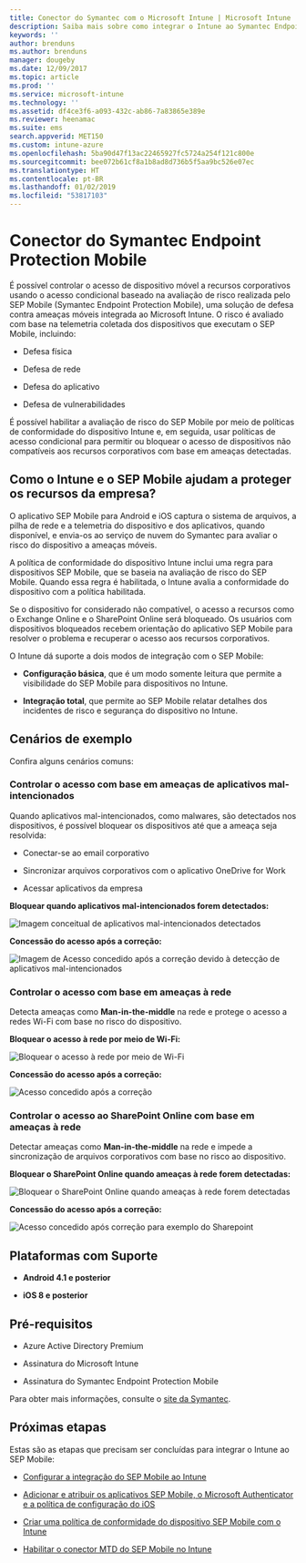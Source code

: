 ```yaml
---
title: Conector do Symantec com o Microsoft Intune | Microsoft Intune
description: Saiba mais sobre como integrar o Intune ao Symantec Endpoint Protection Mobile para controlar o acesso a dispositivo móvel para seus recursos corporativos.
keywords: ''
author: brenduns
ms.author: brenduns
manager: dougeby
ms.date: 12/09/2017
ms.topic: article
ms.prod: ''
ms.service: microsoft-intune
ms.technology: ''
ms.assetid: df4ce3f6-a093-432c-ab86-7a83865e389e
ms.reviewer: heenamac
ms.suite: ems
search.appverid: MET150
ms.custom: intune-azure
ms.openlocfilehash: 5ba90d47f13ac22465927fc5724a254f121c800e
ms.sourcegitcommit: bee072b61cf8a1b8ad8d736b5f5aa9bc526e07ec
ms.translationtype: HT
ms.contentlocale: pt-BR
ms.lasthandoff: 01/02/2019
ms.locfileid: "53817103"
---
```

# <a name="symantec-endpoint-protection-mobile-connector"></a>Conector do Symantec Endpoint Protection Mobile

É possível controlar o acesso de dispositivo móvel a recursos corporativos usando o acesso condicional baseado na avaliação de risco realizada pelo SEP Mobile (Symantec Endpoint Protection Mobile), uma solução de defesa contra ameaças móveis integrada ao Microsoft Intune. O risco é avaliado com base na telemetria coletada dos dispositivos que executam o SEP Mobile, incluindo:

-   Defesa física

-   Defesa de rede

-   Defesa do aplicativo

-   Defesa de vulnerabilidades

É possível habilitar a avaliação de risco do SEP Mobile por meio de políticas de conformidade do dispositivo Intune e, em seguida, usar políticas de acesso condicional para permitir ou bloquear o acesso de dispositivos não compatíveis aos recursos corporativos com base em ameaças detectadas.

## <a name="how-do-intune-and-sep-mobile-help-protect-your-company-resources"></a>Como o Intune e o SEP Mobile ajudam a proteger os recursos da empresa?

O aplicativo SEP Mobile para Android e iOS captura o sistema de arquivos, a pilha de rede e a telemetria do dispositivo e dos aplicativos, quando disponível, e envia-os ao serviço de nuvem do Symantec para avaliar o risco do dispositivo a ameaças móveis.

A política de conformidade do dispositivo Intune inclui uma regra para dispositivos SEP Mobile, que se baseia na avaliação de risco do SEP Mobile. Quando essa regra é habilitada, o Intune avalia a conformidade do dispositivo com a política habilitada.

Se o dispositivo for considerado não compatível, o acesso a recursos como o Exchange Online e o SharePoint Online será bloqueado. Os usuários com dispositivos bloqueados recebem orientação do aplicativo SEP Mobile para resolver o problema e recuperar o acesso aos recursos corporativos.

O Intune dá suporte a dois modos de integração com o SEP Mobile:

-   **Configuração básica**, que é um modo somente leitura que permite a visibilidade do SEP Mobile para dispositivos no Intune.

-   **Integração total**, que permite ao SEP Mobile relatar detalhes dos incidentes de risco e segurança do dispositivo no Intune.

## <a name="sample-scenarios"></a>Cenários de exemplo

Confira alguns cenários comuns:

### <a name="control-access-based-on-threats-from-malicious-apps"></a>Controlar o acesso com base em ameaças de aplicativos mal-intencionados

Quando aplicativos mal-intencionados, como malwares, são detectados nos dispositivos, é possível bloquear os dispositivos até que a ameaça seja resolvida:

-   Conectar-se ao email corporativo

-   Sincronizar arquivos corporativos com o aplicativo OneDrive for Work

-   Acessar aplicativos da empresa

**Bloquear quando aplicativos mal-intencionados forem detectados:**

![Imagem conceitual de aplicativos mal-intencionados detectados](./media/symantec-arch-1.png)

**Concessão do acesso após a correção:**

![Imagem de Acesso concedido após a correção devido à detecção de aplicativos mal-intencionados](./media/symantec-arch-2.png)

### <a name="control-access-based-on-threat-to-network"></a>Controlar o acesso com base em ameaças à rede

Detecta ameaças como **Man-in-the-middle** na rede e protege o acesso a redes Wi-Fi com base no risco do dispositivo.

**Bloquear o acesso à rede por meio de Wi-Fi:**

![Bloquear o acesso à rede por meio de Wi-Fi](./media/symantec-arch-3.png)

**Concessão do acesso após a correção:**

![Acesso concedido após a correção](./media/symantec-arch-4.png)

### <a name="control-access-to-sharepoint-online-based-on-threat-to-network"></a>Controlar o acesso ao SharePoint Online com base em ameaças à rede

Detectar ameaças como **Man-in-the-middle** na rede e impede a sincronização de arquivos corporativos com base no risco ao dispositivo.

**Bloquear o SharePoint Online quando ameaças à rede forem detectadas:**

![Bloquear o SharePoint Online quando ameaças à rede forem detectadas](./media/symantec-arch-5.png)

**Concessão do acesso após a correção:**

![Acesso concedido após correção para exemplo do Sharepoint](./media/symantec-arch-6.png)

## <a name="supported-platforms"></a>Plataformas com Suporte

-   **Android 4.1 e posterior**

-   **iOS 8 e posterior**

## <a name="pre-requisites"></a>Pré-requisitos

-   Azure Active Directory Premium

-   Assinatura do Microsoft Intune

-   Assinatura do Symantec Endpoint Protection Mobile

Para obter mais informações, consulte o [site da Symantec](https://www.skycure.com/skycure-microsoft-integration/).

## <a name="next-steps"></a>Próximas etapas

Estas são as etapas que precisam ser concluídas para integrar o Intune ao SEP Mobile:

- [Configurar a integração do SEP Mobile ao Intune](skycure-mtd-connector-integration.md)

- [Adicionar e atribuir os aplicativos SEP Mobile, o Microsoft Authenticator e a política de configuração do iOS](mtd-apps-ios-app-configuration-policy-add-assign.md)

- [Criar uma política de conformidade do dispositivo SEP Mobile com o Intune](mtd-device-compliance-policy-create.md)

- [Habilitar o conector MTD do SEP Mobile no Intune](mtd-connector-enable.md)
